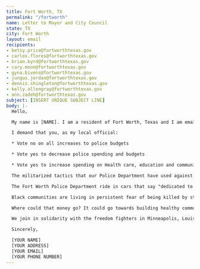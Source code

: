 ```yaml
---
title: Fort Worth, TX
permalink: "/fortworth"
name: Letter to Mayor and City Council
state: TX
city: Fort Worth
layout: email
recipients:
- betsy.price@fortworthtexas.gov
- carlos.flores@fortworthtexas.gov
- brian.byrd@fortworthtexas.gov
- cary.moon@fortworthtexas.gov
- gyna.bivens@fortworthtexas.gov
- jungus.jordan@fortworthtexas.gov
- dennis.shingleton@fortworthtexas.gov
- kelly.allengray@fortworthtexas.gov
- ann.zadeh@fortworthtexas.gov
subject: [INSERT UNIQUE SUBJECT LINE] 
body: |-
  Hello,

  My name is [NAME]. I am a resident of Fort Worth, Texas and I am emailing today to demand a complete overhaul on our Fort Worth Police Department in light of the Black Lives Matter protests being demonstrated across the US, but specifically our city.

  I demand that you, as my local official:

  * Vote no on all increases to police budgets

  * Vote yes to decrease police spending and budgets

  * Vote yes to increase spending on Health care, education and community programs that keep us safe.

  The militarized tactics that our Police Department have used against its citizens in response to peaceful protesting is unacceptable and unwarranted. To ensure your dedication to our city and citizens, I demand that you defund the Fort Worth Police Department and start providing more support and funding towards our community efforts and organizations that serve our predominantly Latinx and Black communities, as these are the communities that are being targeted the most. By doing so, I believe this will prevent further police brutality and violence in the future.

  The Fort Worth Police Department ride in cars that say "dedicated to protect”. If this true, we demand you listen to our concerns and implement change immediately.

  Black communities are living in persistent fear of being killed by state authorities like police, immigration agents or even white vigilantes who are emboldened by state actors. According to the Urban Institute, in 1977, state and local governments spent $60 billion on police and corrections . In 2017, they spent $194 billion, a 220 percent increase. Despite continued profiling, harassment, terror and killing of Black communities, local and federal decision-makers continue to invest in the police, which leaves Black people vulnerable and our communities no safer.

  Where could that money go? It could go towards building healthy communities, to the health of our elders and children,to neighborhood infrastructure, to education, to childcare, to support a vibrant Black future. The possibilities are endless.

  We join in solidarity with the freedom fighters in Minneapolis, Louisville, and across the United States. And we call for the end to police terror.

  Sincerely,

  [YOUR NAME]
  [YOUR ADDRESS]
  [YOUR EMAIL]
  [YOUR PHONE NUMBER]
---
```

